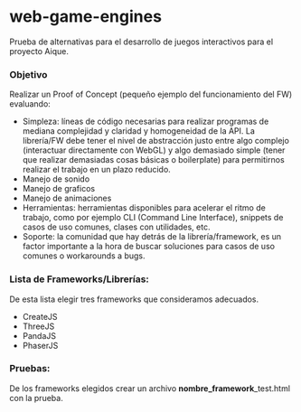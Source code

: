 # web-game-engines
Prueba de alternativas para el desarrollo de juegos interactivos para el proyecto Aique.

### Objetivo
Realizar un Proof of Concept (pequeño ejemplo del funcionamiento del FW) evaluando:

* Simpleza: líneas de código necesarias para realizar programas de mediana complejidad y claridad y homogeneidad de la API. La librería/FW debe tener el nivel de abstracción justo entre algo complejo (interactuar directamente con WebGL) y algo demasiado simple (tener que realizar demasiadas cosas básicas o boilerplate) para permitirnos realizar el trabajo en un plazo reducido.
* Manejo de sonido
* Manejo de graficos
* Manejo de animaciones
* Herramientas: herramientas disponibles para acelerar el ritmo de trabajo, como por ejemplo CLI (Command Line Interface), snippets de casos de uso comunes, clases con utilidades, etc.
* Soporte: la comunidad que hay detrás de la librería/framework, es un factor importante a la hora de buscar soluciones para casos de uso comunes o workarounds a bugs.


### Lista de Frameworks/Librerías:
De esta lista elegir tres frameworks que consideramos adecuados.

* CreateJS
* ThreeJS
* PandaJS
* PhaserJS


### Pruebas:
De los frameworks elegidos crear un archivo **nombre_framework**_test.html con la prueba.
